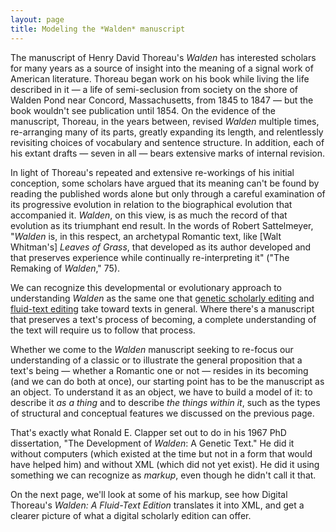 ```yaml
---
layout: page
title: Modeling the *Walden* manuscript
---
```


The manuscript of Henry David Thoreau's *Walden* has interested scholars for many years as a source of insight into the meaning of a signal work of American literature. Thoreau began work on his book while living the life described in it — a life of semi-seclusion from society on the shore of Walden Pond near Concord, Massachusetts, from 1845 to 1847 — but the book wouldn't see publication until 1854. On the evidence of the manuscript, Thoreau, in the years between, revised *Walden* multiple times, re-arranging many of its parts, greatly expanding its length, and relentlessly revisiting choices of vocabulary and sentence structure. In addition, each of his extant drafts — seven in all — bears extensive marks of internal revision.

In light of Thoreau's repeated and extensive re-workings of his initial conception, some scholars have argued that its meaning can't be found by reading the published words alone but only through a careful examination of its progressive evolution in relation to the biographical evolution that accompanied it. *Walden*, on this view, is as much the record of that evolution as its triumphant end result. In the words of Robert Sattelmeyer, "*Walden* is, in this respect, an archetypal Romantic text, like [Walt Whitman's] *Leaves of Grass*, that developed as its author developed and that preserves experience while continually re-interpreting it" ("The Remaking of *Walden*," 75).

We can recognize this developmental or evolutionary approach to understanding *Walden* as the same one that [genetic scholarly editing](/editing/types-of-scholarly-editing#genetic-editing) and [fluid-text editing](/editing/types-of-scholarly-editing#fluid-text-editing) take toward texts in general. Where there's a manuscript that preserves a text's process of becoming, a complete understanding of the text will require us to follow that process. 

Whether we come to the *Walden* manuscript seeking to re-focus our understanding of a classic or to illustrate the general proposition that a text's being — whether a Romantic one or not — resides in its becoming (and we can do both at once), our starting point has to be the manuscript as an object. To understand it as an object, we have to build a model of it: to describe it *as a thing* and to describe *the things within it*, such as the types of structural and conceptual features we discussed on the previous page.

That's exactly what Ronald E. Clapper set out to do in his 1967 PhD dissertation, "The Development of *Walden*: A Genetic Text." He did it without computers (which existed at the time but not in a form that would have helped him) and without XML (which did not yet exist). He did it using something we can recognize as *markup*, even though he didn't call it that. 

On the next page, we'll look at some of his markup, see how Digital Thoreau's *Walden: A Fluid-Text Edition* translates it into XML, and get a clearer picture of what a digital scholarly edition can offer.

<!-- Next page: Clapper's dissertation as attempt to "mark up" the changes to Walden. How it looks in fluid-text TEI. Examples of xpath results. Data-modeling and Thoreau. -->

<!-- Next after: TEI as a standard for XML; history, etc. -->

<!-- Next after: Using the Walden MS image spreadsheet. Sand foliage example -->

<!-- Next after: Using Walden MS in the classroom; Rebecca's students' examples -->

<!-- Next after: IIIF images -->

<!-- Next after: other ways to tell revision stories using MS: eg, TimelineJS -->